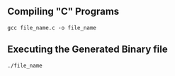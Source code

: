 ## Compiling "C" Programs

```
gcc file_name.c -o file_name
```

## Executing the Generated Binary file

```
./file_name
```
